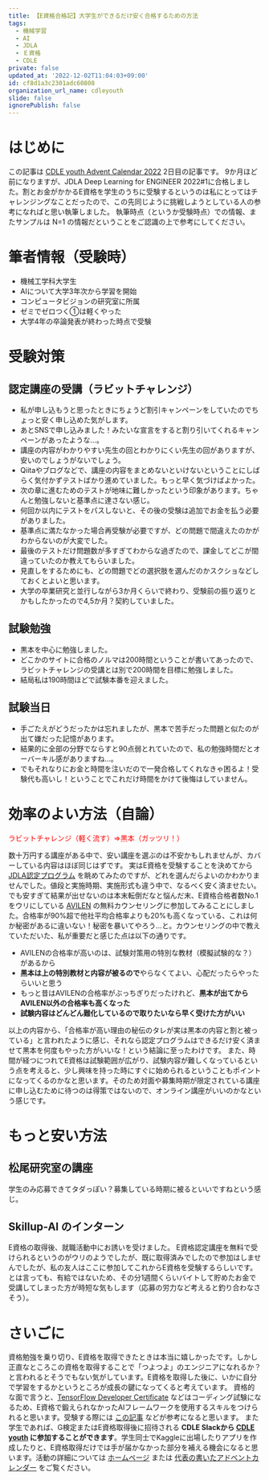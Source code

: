 ```yaml
---
title: 【E資格合格記】大学生ができるだけ安く合格するための方法
tags:
  - 機械学習
  - AI
  - JDLA
  - Ｅ資格
  - CDLE
private: false
updated_at: '2022-12-02T11:04:03+09:00'
id: cf8d1a3c2301adc60808
organization_url_name: cdleyouth
slide: false
ignorePublish: false
---
```

# はじめに

この記事は [CDLE youth Advent Calendar 2022](https://qiita.com/advent-calendar/2022/cdleyouth) 2日目の記事です。
9か月ほど前になりますが、JDLA Deep Learning for ENGINEER 2022#1に合格しました。割とお金がかかるE資格を学生のうちに受験するというのは私にとってはチャレンジングなことだったので、この先同じように挑戦しようとしている人の参考になればと思い執筆しました。
執筆時点（というか受験時点）での情報、またサンプルは N=1 の情報だということをご認識の上で参考にしてください。

# 筆者情報（受験時）

* 機械工学科大学生
* AIについて大学3年次から学習を開始
* コンピュータビジョンの研究室に所属
* ゼミでゼロつく①は軽くやった
* 大学4年の卒論発表が終わった時点で受験

# 受験対策

## 認定講座の受講（ラビットチャレンジ）

- 私が申し込もうと思ったときにちょうど割引キャンペーンをしていたのでちょっと安く申し込めた気がします。
- あとSNSで申し込みました！みたいな宣言をすると割り引いてくれるキャンペーンがあったような…。
- 講座の内容がわかりやすい先生の回とわかりにくい先生の回がありますが、安いのでしょうがないでしょう。
- Qiitaやブログなどで、講座の内容をまとめないといけないということにしばらく気付かずテストばかり進めていました。もっと早く気づけばよかった。
- 次の章に進むためのテストが地味に難しかったという印象があります。ちゃんと勉強しないと基準点に達さない感じ。
- 何回か以内にテストをパスしないと、その後の受験は追加でお金を払う必要がありました。
- 基準点に満たなかった場合再受験が必要ですが、どの問題で間違えたのかがわからないのが大変でした。
- 最後のテストだけ問題数が多すぎてわからな過ぎたので、課金してどこが間違っていたのか教えてもらいました。
- 見直しをするためにも、どの問題でどの選択肢を選んだのかスクショなどしておくとよいと思います。
- 大学の卒業研究と並行しながら3か月くらいで終わり、受験前の振り返りとかもしたかったので4,5か月？契約していました。

## 試験勉強

- 黒本を中心に勉強しました。
- どこかのサイトに合格のノルマは200時間ということが書いてあったので、ラビットチャレンジの受講とは別で200時間を目標に勉強しました。
- 結局私は190時間ほどで試験本番を迎えました。

## 試験当日

- 手ごたえがどうだったかは忘れましたが、黒本で苦手だった問題と似たのが出て嫌だった記憶があります。
- 結果的に全部の分野でならすと90点弱とれていたので、私の勉強時間だとオーバーキル感がありますね…。
- でもそれなりにお金と時間を注いだので一発合格してくれなきゃ困るよ！受験代も高いし！ということでこれだけ時間をかけて後悔はしていません。

# 効率のよい方法（自論）

<font color="Red">ラビットチャレンジ（軽く流す）⇒黒本（ガッツリ！）</font>

数十万円する講座がある中で、安い講座を選ぶのは不安かもしれませんが、カバーしている内容はほぼ同じはずです。
実はE資格を受験することを決めてから [JDLA認定プログラム](https://www.jdla.org/certificate/engineer/#:~:text=1.7.1%0Atorchvision%3D%3D0.14.0-,JDLA%E8%AA%8D%E5%AE%9A%E3%83%97%E3%83%AD%E3%82%B0%E3%83%A9%E3%83%A0,-JDLA%E3%81%A7%E3%81%AF%E3%80%81%E3%83%87) を眺めてみたのですが、どれを選んだらよいのかわかりませんでした。値段と実施時期、実施形式も違う中で、なるべく安く済ませたい。でも安すぎて結果が出せないのは本末転倒だなと悩んだ末、E資格合格者数No.1をウリにしている [AVILEN](https://avilen.co.jp/course/e-certificate/) の無料カウンセリングに参加してみることにしました。合格率が90%超で他社平均合格率よりも20%も高くなっている、これは何か秘密があるに違いない！秘密を暴いてやろう…と。カウンセリングの中で教えていただいた、私が重要だと感じた点は以下の通りです。

- AVILENの合格率が高いのは、試験対策用の特別な教材（模擬試験的な？）があるから
- **黒本は上の特別教材と内容が被るので**やらなくてよい、心配だったらやったらいいと思う
- もっと昔はAVILENの合格率がぶっちぎりだったけれど、**黒本が出てからAVILEN以外の合格率も高くなった**
- **試験内容はどんどん難化しているので取りたいなら早く受けた方がいい**

以上の内容から、「合格率が高い理由の秘伝のタレが実は黒本の内容と割と被っている」と言われたように感じ、それなら認定プログラムはできるだけ安く済ませて黒本を何度もやった方がいいな！という結論に至ったわけです。
また、時間が経つにつれてE資格は試験範囲が広がり、試験内容が難しくなっているという点を考えると、少し興味を持った時にすぐに始められるということもポイントになってくるのかなと思います。そのため対面や募集時期が限定されている講座に申し込むために待つのは得策ではないので、オンライン講座がいいのかなという感じです。

# もっと安い方法

## 松尾研究室の講座

学生のみ応募できてタダっぽい？募集している時期に被るといいですねという感じ。

## Skillup-AI のインターン

E資格の取得後、就職活動中にお誘いを受けました。
E資格認定講座を無料で受けられるというのがウリのようでしたが、既に取得済みでしたので参加はしませんでしたが、私の友人はここに参加してこれからE資格を受験するらしいです。
とは言っても、有給ではないため、その分1週間くらいバイトして貯めたお金で受講してしまった方が時短な気もします（応募の労力など考えると釣り合わなさそう）。

# さいごに

資格勉強を乗り切り、E資格を取得できたときは本当に嬉しかったです。しかし正直なところこの資格を取得することで「つよつよ」のエンジニアになれるか？と言われるとそうでもない気がしています。E資格を取得した後に、いかに自分で学習をするかというところが成長の鍵になってくると考えています。
資格的な面で言うと、[TensorFlow Developer Certificate](https://www.tensorflow.org/certificate) などはコーディング試験になるため、E資格で鍛えられなかったAIフレームワークを使用するスキルをつけられると思います。受験する際には [この記事](https://qiita.com/_m_a_s_a_/items/b8200f195bfd67462a01) などが参考になると思います。
また学生であれば、G検定またはE資格取得後に招待される **CDLE Slackから [CDLE youth](https://sites.google.com/view/cdleyouthhp) に参加することができます**。学生同士でKaggleに出場したりアプリを作成したりと、E資格取得だけでは手が届かなかった部分を補える機会になると思います。活動の詳細については [ホームページ](https://sites.google.com/view/cdleyouthhp) または [代表の書いたアドベントカレンダー](https://qiita.com/ryusei6/items/1fa36f8314d116896dd2) をご覧ください。
